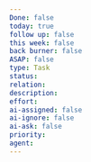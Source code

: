 ```yaml
---
Done: false
today: true
follow up: false
this week: false
back burner: false
ASAP: false
type: Task
status:
relation:
description:
effort:
ai-assigned: false
ai-ignore: false
ai-ask: false
priority:
agent:
---
```

